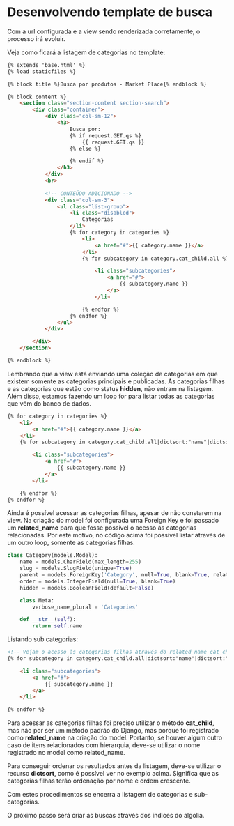 # Desenvolvendo template de busca

Com a url configurada e a view sendo renderizada corretamente, o processo irá evoluir.

Veja como ficará a listagem de categorias no template:

```html
{% extends 'base.html' %}
{% load staticfiles %}

{% block title %}Busca por produtos - Market Place{% endblock %}

{% block content %}
    <section class="section-content section-search">
        <div class="container">
            <div class="col-sm-12">
                <h3>
                    Busca por:
                    {% if request.GET.qs %}
                        {{ request.GET.qs }}
                    {% else %}

                    {% endif %}
                </h3>
            </div>
            <br>
			
			<!-- CONTEÚDO ADICIONADO -->
            <div class="col-sm-3">
                <ul class="list-group">
                    <li class="disabled">
                        Categorias
                    </li>
                    {% for category in categories %}
                        <li>
                            <a href="#">{{ category.name }}</a>
                        </li>
                        {% for subcategory in category.cat_child.all %}

                            <li class="subcategories">
                                <a href="#">
                                    {{ subcategory.name }}
                                </a>
                            </li>

                        {% endfor %}
                    {% endfor %}
                </ul>
            </div>

        </div>
    </section>

{% endblock %}
```

Lembrando que a view está enviando uma coleção de categorias em que existem somente as categorias principais e publicadas. As categorias filhas e as categorias que estão como status **hidden**, não entram na listagem. Além disso, estamos fazendo um loop for para listar todas as categorias que vêm do banco de dados.

```html
{% for category in categories %}
    <li>
        <a href="#">{{ category.name }}</a>
    </li>
    {% for subcategory in category.cat_child.all|dictsort:"name"|dictsort:"order" %}

        <li class="subcategories">
            <a href="#">
                {{ subcategory.name }}
            </a>
        </li>

    {% endfor %}
{% endfor %}
```

Ainda é possível acessar as categorias filhas, apesar de não constarem na view. Na criação do model foi configurada uma Foreign Key e foi passado um **related_name** para que fosse possível o acesso às categorias relacionadas. Por este motivo, no código acima foi possível listar através de um outro loop, somente as categorias filhas.

```python
class Category(models.Model):
    name = models.CharField(max_length=255)
    slug = models.SlugField(unique=True)
    parent = models.ForeignKey('Category', null=True, blank=True, related_name='cat_child')
    order = models.IntegerField(null=True, blank=True)
    hidden = models.BooleanField(default=False)

    class Meta:
        verbose_name_plural = 'Categories'

    def __str__(self):
        return self.name
```

Listando sub categorias:

```html
<!-- Vejam o acesso às categorias filhas através do related_name cat_child -->
{% for subcategory in category.cat_child.all|dictsort:"name"|dictsort:"order" %}

    <li class="subcategories">
        <a href="#">
            {{ subcategory.name }}
        </a>
    </li>

{% endfor %}
```

Para acessar as categorias filhas foi preciso utilizar o método **cat\_child**, mas não por ser um método padrão do Django, mas porque foi registrado como **related_name** na criação do model. Portanto, se houver algum outro caso de itens relacionados com hierarquia, deve-se utilizar o nome registrado no model como related\_name.

Para conseguir ordenar os resultados antes da listagem, deve-se utilizar o recurso **dictsort**, como é possível ver no exemplo acima. Significa que as categorias filhas terão ordenação por nome e ordem crescente.

Com estes procedimentos se encerra a listagem de categorias e sub-categorias. 

O próximo passo será criar as buscas através dos índices do algolia.






